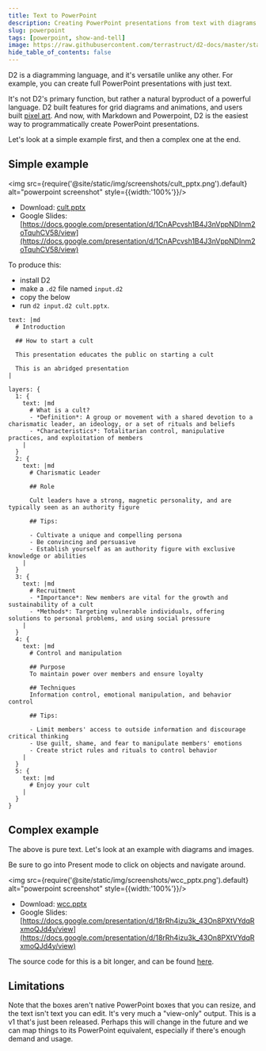 ```yaml
---
title: Text to PowerPoint
description: Creating PowerPoint presentations from text with diagrams
slug: powerpoint
tags: [powerpoint, show-and-tell]
image: https://raw.githubusercontent.com/terrastruct/d2-docs/master/static/img/screenshots/wcc_pptx.png
hide_table_of_contents: false
---
```


D2 is a diagramming language, and it's versatile unlike any other. For example, you can
create full PowerPoint presentations with just text.

It's not D2's primary function, but rather a natural byproduct of a powerful language. D2
built features for grid diagrams and animations, and users built [pixel
art](https://github.com/terrastruct/d2/issues/1218#issuecomment-1512628007). And now, with
Markdown and Powerpoint, D2 is the easiest way to programmatically create PowerPoint
presentations.

Let's look at a simple example first, and then a complex one at the end.

## Simple example

<img src={require('@site/static/img/screenshots/cult_pptx.png').default} alt="powerpoint screenshot" style={{width:'100%'}}/>

- Download: [cult.pptx](@site/static/img/generated/cult.pptx)
- Google Slides: [https://docs.google.com/presentation/d/1CnAPcvsh1B4J3nVppNDInm2oTquhCV58/view](https://docs.google.com/presentation/d/1CnAPcvsh1B4J3nVppNDInm2oTquhCV58/view)

To produce this:
- install D2
- make a `.d2` file named `input.d2`
- copy the below
- run `d2 input.d2 cult.pptx`.

```d2
text: |md
  # Introduction

  ## How to start a cult

  This presentation educates the public on starting a cult

  This is an abridged presentation
|

layers: {
  1: {
    text: |md
      # What is a cult?
      - *Definition*: A group or movement with a shared devotion to a charismatic leader, an ideology, or a set of rituals and beliefs
      - *Characteristics*: Totalitarian control, manipulative practices, and exploitation of members
    |
  }
  2: {
    text: |md
      # Charismatic Leader

      ## Role

      Cult leaders have a strong, magnetic personality, and are typically seen as an authority figure

      ## Tips:

      - Cultivate a unique and compelling persona
      - Be convincing and persuasive
      - Establish yourself as an authority figure with exclusive knowledge or abilities
    |
  }
  3: {
    text: |md
      # Recruitment
      - *Importance*: New members are vital for the growth and sustainability of a cult
      - *Methods*: Targeting vulnerable individuals, offering solutions to personal problems, and using social pressure
    |
  }
  4: {
    text: |md
      # Control and manipulation

      ## Purpose
      To maintain power over members and ensure loyalty

      ## Techniques
      Information control, emotional manipulation, and behavior control

      ## Tips:

      - Limit members' access to outside information and discourage critical thinking
      - Use guilt, shame, and fear to manipulate members' emotions
      - Create strict rules and rituals to control behavior
    |
  }
  5: {
    text: |md
      # Enjoy your cult
    |
  }
}
```

## Complex example

The above is pure text. Let's look at an example with diagrams and images.

Be sure to go into Present mode to click on objects and navigate around.

<img src={require('@site/static/img/screenshots/wcc_pptx.png').default} alt="powerpoint screenshot" style={{width:'100%'}}/>

- Download: [wcc.pptx](@site/static/img/generated/wcc.pptx)
- Google Slides: [https://docs.google.com/presentation/d/18rRh4izu3k_43On8PXtVYdqRxmoQJd4y/view](https://docs.google.com/presentation/d/18rRh4izu3k_43On8PXtVYdqRxmoQJd4y/view)

The source code for this is a bit longer, and can be found [here](https://github.com/terrastruct/d2/blob/master/docs/examples/wcc/wcc.d2).

## Limitations

Note that the boxes aren't native PowerPoint boxes that you can resize, and the text isn't
text you can edit. It's very much a "view-only" output. This is a v1 that's just been
released. Perhaps this will change in the future and we can map things to its PowerPoint
equivalent, especially if there's enough demand and usage.
